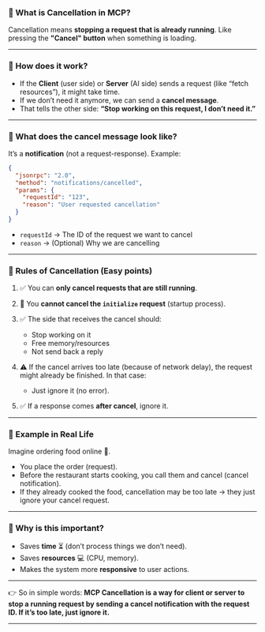 
### 🔹 What is Cancellation in MCP?

Cancellation means **stopping a request that is already running**.
Like pressing the **"Cancel" button** when something is loading.

---

### 🔹 How does it work?

* If the **Client** (user side) or **Server** (AI side) sends a request (like “fetch resources”), it might take time.
* If we don’t need it anymore, we can send a **cancel message**.
* That tells the other side: **“Stop working on this request, I don’t need it.”**

---

### 🔹 What does the cancel message look like?

It’s a **notification** (not a request-response). Example:

```json
{
  "jsonrpc": "2.0",
  "method": "notifications/cancelled",
  "params": {
    "requestId": "123",
    "reason": "User requested cancellation"
  }
}
```

* `requestId` → The ID of the request we want to cancel
* `reason` → (Optional) Why we are cancelling

---

### 🔹 Rules of Cancellation (Easy points)

1. ✅ You can **only cancel requests that are still running**.
2. 🚫 You **cannot cancel the `initialize` request** (startup process).
3. ✅ The side that receives the cancel should:

   * Stop working on it
   * Free memory/resources
   * Not send back a reply
4. ⚠️ If the cancel arrives too late (because of network delay), the request might already be finished. In that case:

   * Just ignore it (no error).
5. ✅ If a response comes **after cancel**, ignore it.

---

### 🔹 Example in Real Life

Imagine ordering food online 🍔.

* You place the order (request).
* Before the restaurant starts cooking, you call them and cancel (cancel notification).
* If they already cooked the food, cancellation may be too late → they just ignore your cancel request.

---

### 🔹 Why is this important?

* Saves **time** ⏳ (don’t process things we don’t need).
* Saves **resources** 💻 (CPU, memory).
* Makes the system more **responsive** to user actions.

---

👉 So in simple words:
**MCP Cancellation is a way for client or server to stop a running request by sending a cancel notification with the request ID. If it’s too late, just ignore it.**

---
